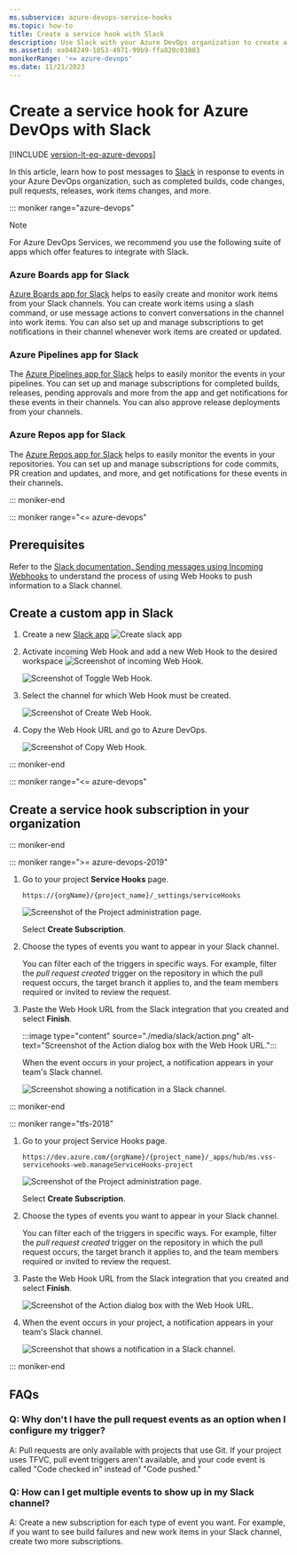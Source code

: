 ```yaml
---
ms.subservice: azure-devops-service-hooks
ms.topic: how-to
title: Create a service hook with Slack
description: Use Slack with your Azure DevOps organization to create a service hook.
ms.assetid: ea948249-1053-4971-99b9-ffa820c03803
monikerRange: '<= azure-devops'
ms.date: 11/21/2023
---
```


# Create a service hook for Azure DevOps with Slack

[!INCLUDE [version-lt-eq-azure-devops](../../includes/version-lt-eq-azure-devops.md)]

In this article, learn how to post messages to [Slack](https://slack.com/) in response to events in your Azure DevOps organization, such as completed builds, code changes, pull requests, releases, work items changes, and more.

::: moniker range="azure-devops"
> [!NOTE]
> For Azure DevOps Services, we recommend you use the following suite of apps which offer features to integrate with Slack.

### Azure Boards app for Slack

[Azure Boards app for Slack](../../boards/integrations/boards-slack.md) helps to easily create and monitor work items from your Slack channels. 
You can create work items using a slash command, or use message actions to convert conversations in the channel into work items. 
You can also set up and manage subscriptions to get notifications in their channel whenever work items are created or updated. 

### Azure Pipelines app for Slack

The [Azure Pipelines app for Slack](../../pipelines/integrations/slack.md) helps to easily monitor the events in your pipelines. You can set up and manage 
subscriptions for completed builds, releases, pending approvals and more from the app and get notifications for these events in their channels. You can also approve release deployments from your channels. 

### Azure Repos app for Slack

The [Azure Repos app for Slack](../../repos/integrations/repos-slack.md) helps to easily monitor the events in your repositories. You can set up and manage subscriptions for code commits, PR creation and updates, and more, and get notifications for these events in their channels.

::: moniker-end

::: moniker range="<= azure-devops"

## Prerequisites

Refer to the [Slack documentation, Sending messages using Incoming Webhooks](https://api.slack.com/messaging/webhooks) to understand the process of using Web Hooks to push information to a Slack channel.

## Create a custom app in Slack

1. Create a new [Slack app](https://api.slack.com/apps/new)
	![Create slack app](./media/slack/create-slack-app.png)

2. Activate incoming Web Hook and add a new Web Hook to the desired workspace
	![Screenshot of incoming Web Hook.](./media/slack/incoming-webhook.png)

	![Screenshot of Toggle Web Hook.](./media/slack/toggle-webhook.png)

3. Select the channel for which Web Hook must be created.

	![Screenshot of Create Web Hook.](./media/slack/create-webhook.png)

4. Copy the Web Hook URL and go to Azure DevOps.

	![Screenshot of Copy Web Hook.](./media/slack/copy-webhook.png)

::: moniker-end

::: moniker range="<= azure-devops"

## Create a service hook subscription in your organization
::: moniker-end

::: moniker range=">= azure-devops-2019"

1. Go to your project **Service Hooks** page. 

	`https://{orgName}/{project_name}/_settings/serviceHooks`

	![Screenshot of the Project administration page.](./media/add-devops-service-hook.png)

	Select **Create Subscription**.

2. Choose the types of events you want to appear in your Slack channel.
   
   You can filter each of the triggers in specific ways.
   For example, filter the *pull request created* trigger on the repository in which the pull request occurs, the target branch it applies to, and the team members required or invited to review the request.

3. Paste the Web Hook URL from the Slack integration that you created and select **Finish**.

   :::image type="content" source="./media/slack/action.png" alt-text="Screenshot of the Action dialog box with the Web Hook URL.":::

   When the event occurs in your project, a notification appears in your team's Slack channel.

   ![Screenshot showing a notification in a Slack channel.](./media/slack/notifications.png)

::: moniker-end

::: moniker range="tfs-2018"

1. Go to your project Service Hooks page. 

    `https://dev.azure.com/{orgName}/{project_name}/_apps/hub/ms.vss-servicehooks-web.manageServiceHooks-project`

	![Screenshot of the Project administration page.](./media/add-service-hook.png)

	Select **Create Subscription**.

2. Choose the types of events you want to appear in your Slack channel.
   
   You can filter each of the triggers in specific ways.
   For example, filter the *pull request created* trigger on the repository in which the pull request occurs, the target branch it applies to, and the team members required or invited to review the request.

3. Paste the Web Hook URL from the Slack integration that you created and select **Finish**.

   ![Screenshot of the Action dialog box with the Web Hook URL.](./media/slack/action.png) 

4. When the event occurs in your project, a notification appears in your team's Slack channel.

	![Screenshot that shows a notification in a Slack channel.](./media/slack/notifications.png)

::: moniker-end

## FAQs

<!-- BEGINSECTION class="m-qanda" -->

### Q: Why don't I have the pull request events as an option when I configure my trigger?

A: Pull requests are only available with projects that use Git.
If your project uses TFVC, pull event triggers aren't available,
and your code event is called "Code checked in" instead of "Code pushed."

### Q: How can I get multiple events to show up in my Slack channel?

A: Create a new subscription for each type of event you want.
For example, if you want to see build failures and new work items in your Slack channel,
create two more subscriptions.
